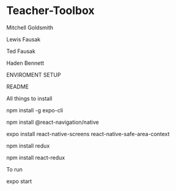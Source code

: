 # Teacher-Toolbox

Mitchell Goldsmith

Lewis Fausak

Ted Fausak

Haden Bennett

ENVIROMENT SETUP

README

All things to install

npm install -g expo-cli

npm install @react-navigation/native

expo install react-native-screens react-native-safe-area-context

npm install redux

npm install react-redux

To run

expo start
